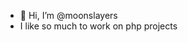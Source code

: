 - 👋 Hi, I’m @moonslayers
- I like so much to work on php projects

<!---
moonslayers/moonslayers is a ✨ special ✨ repository because its `README.md` (this file) appears on your GitHub profile.
You can click the Preview link to take a look at your changes.
--->
